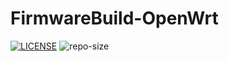 # FirmwareBuild-OpenWrt

[![LICENSE](https://img.shields.io/github/license/mashape/apistatus.svg?style=flat-square&logo=github&label=LICENSE)](https://github.com/ChishFoxcat/FirmwareBuild-OpenWrt/blob/master/LICENSE)
![repo-size](https://img.shields.io/github/repo-size/ChishFoxcat/FirmwareBuild-OpenWrt?logo=git&label=RepoSize&style=flat-square)